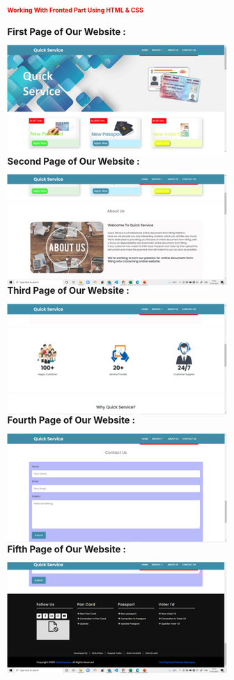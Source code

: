<span style="color:red">**Working With Fronted Part Using HTML & CSS**</span>               
## First Page of Our Website :
<img src="Slide1.PNG"
     alt="output"
     style="float: left; margin-right: 10px;" />
     
## Second Page of Our Website :
<img src="Slide2.PNG"
     alt="output"
     style="float: left; margin-right: 10px;" />
## Third Page of Our Website :
<img src="Slide3.PNG"
     alt="output"
     style="float: left; margin-right: 10px;" />
## Fourth Page of Our Website :
<img src="Slide4.PNG"
     alt="output"
     style="float: left; margin-right: 10px;" />
## Fifth Page of Our Website :
<img src="Slide5.PNG"
     alt="output"
     style="float: left; margin-right: 10px;" />
